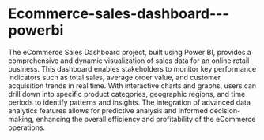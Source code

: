 # Ecommerce-sales-dashboard---powerbi
The eCommerce Sales Dashboard project, built using Power BI, provides a comprehensive and dynamic visualization of sales data for an online retail business. This dashboard enables stakeholders to monitor key performance indicators such as total sales, average order value, and customer acquisition trends in real time. With interactive charts and graphs, users can drill down into specific product categories, geographic regions, and time periods to identify patterns and insights. The integration of advanced data analytics features allows for predictive analysis and informed decision-making, enhancing the overall efficiency and profitability of the eCommerce operations.
